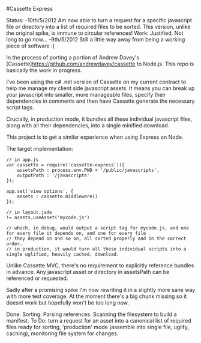 #Cassette Express

Status: 
-10th/5/2012 Am now able to turn a request for a specific javascript file or directory into a list of required files to be sorted. This version, unlike the original spike, is immune to circular references! Work: Justified. Not long to go now...
-9th/5/2012 Still a little way away from being a working piece of software :(

In the process of porting a portion of Andrew Davey's [Cassette]https://github.com/andrewdavey/cassette to Node.js. This repo is basically the work in progress. 

I've been using the c# .net version of Cassette on my current contract to help me manage my client side javascript assets. It means you can break up your javascript into smaller, more manageable files, specify their dependencies in comments and then have Cassette generate the necessary script tags. 

Crucially, in production mode, it bundles all these individual javascript files, along with all their dependencies, into a single minified download. 

This project is to get a similar experience when using Express on Node. 

The target implementation:

	// in app.js
	var cassette = require('cassette-express')({
		assetsPath : process.env.PWD + '/public/javascripts',
		outputPath : '/javascripts'
	});

	app.set('view options', {
		assets : cassette.middleware()
	});

	// in layout.jade
	!= assets.useAsset('mycode.js')

	// which, in debug, would output a script tag for mycode.js, and one for every file it depends on, and one for every file
	// they depend on and so on, all sorted properly and in the correct order. 
	// in production, it would turn all these individual scripts into a single uglified, heavily cached, download. 

Unlike Cassette MVC, there's no requirement to explicitly reference bundles in advance. Any javascript asset or directory in assetsPath can be referenced or requested.

Sadly after a promising spike I'm now rewriting it in a slightly more sane way with more test coverage. At the moment there's a big chunk missing so it doesnt work but hopefully won't be too long now. 

Done: Sorting. Parsing references. Scanning the filesystem to build a manifest. 
To Do: turn a request for an asset into a canonical list of required files ready for sorting, 'production' mode (assemble into single file, uglify, caching), monitoring file system for changes.